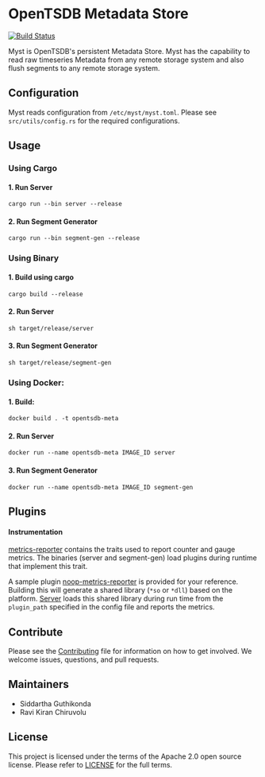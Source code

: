 OpenTSDB Metadata Store
===============================
[![Build Status][status-image]][status-url]

Myst is OpenTSDB's persistent Metadata Store. Myst has the capability to read raw timeseries Metadata from any remote storage system and also flush segments to any remote storage system.  

Configuration
-------------

Myst reads configuration from `/etc/myst/myst.toml`.
Please see `src/utils/config.rs` for the required configurations.

Usage
-----

### Using Cargo
#### 1. Run Server
```cargo run --bin server --release```
#### 2. Run Segment Generator
```cargo run --bin segment-gen --release```

### Using Binary
#### 1. Build using cargo
```cargo build --release```
#### 2. Run Server
```sh target/release/server```
#### 3. Run Segment Generator
```sh target/release/segment-gen```

### Using Docker:
#### 1. Build:
```docker build . -t opentsdb-meta```
#### 2. Run Server
```docker run --name opentsdb-meta IMAGE_ID server```
#### 3. Run Segment Generator
```docker run --name opentsdb-meta IMAGE_ID segment-gen```

Plugins
-----
#### Instrumentation

[metrics-reporter](metrics-reporter) contains the traits used to report counter and gauge metrics. 
The binaries (server and segment-gen) load plugins during runtime that implement this trait. 

A sample plugin [noop-metrics-reporter](noop-metrics-reporter) is provided for your reference. Building this will generate a shared library (`*so` or `*dll`) based on the platform. 
[Server](myst/src/server/server.rs) loads this shared library during run time from the `plugin_path` specified in the config file and reports the metrics. 



Contribute
----------

Please see the [Contributing](Contributing.md) file for information on how to
get involved. We welcome issues, questions, and pull requests.

Maintainers
-----------

* Siddartha Guthikonda
* Ravi Kiran Chiruvolu

License
-------

This project is licensed under the terms of the Apache 2.0 open source license.
Please refer to [LICENSE](LICENSE.md) for the full terms.

[status-image]: https://cd.screwdriver.cd/pipelines/7648/badge
[status-url]: https://cd.screwdriver.cd/pipelines/7648
